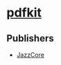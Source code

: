 # [pdfkit](https://pypi.org/project/pdfkit)



## Publishers
- [JazzCore](https://pypi.org/user/JazzCore)

